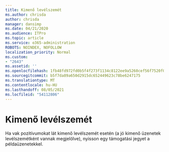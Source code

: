 ```yaml
---
title: Kimenő levélszemét
ms.author: chrisda
author: chrisda
manager: dansimp
ms.date: 04/21/2020
ms.audience: ITPro
ms.topic: article
ms.service: o365-administration
ROBOTS: NOINDEX, NOFOLLOW
localization_priority: Normal
ms.custom:
- "2643"
ms.assetid: ''
ms.openlocfilehash: 1fb48fd972fd0b5f4f273f1134c8122ee9a5260cef56f7520f0da066cb230012
ms.sourcegitcommit: b5f7da89a650d2915dc652449623c78be6247175
ms.translationtype: MT
ms.contentlocale: hu-HU
ms.lasthandoff: 08/05/2021
ms.locfileid: "54112806"
---
```

# <a name="outbound-spam"></a>Kimenő levélszemét

Ha vak pozitívumokat lát kimenő levélszemét esetén (a jó kimenő üzenetek levélszemétként vannak megjelölve), nyisson egy támogatási jegyet a példaüzenetekkel.
